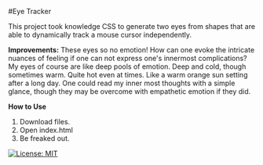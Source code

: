 #Eye Tracker

This project took knowledge CSS to generate two eyes from shapes that are able to dynamically track a mouse cursor independently.

**Improvements:** These eyes so no emotion! How can one evoke the intricate nuances of feeling if one can not express one's innermost complications? My eyes of course are like deep pools of emotion. Deep and cold, though sometimes warm. Quite hot even at times. Like a warm orange sun setting after a long day. One could read my inner most thoughts with a simple glance, though they may be overcome with empathetic emotion if they did.

**How to Use**
1. Download files.
2. Open index.html
3. Be freaked out.

[![License: MIT](https://img.shields.io/badge/License-MIT-yellow.svg)](https://opensource.org/licenses/MIT)
